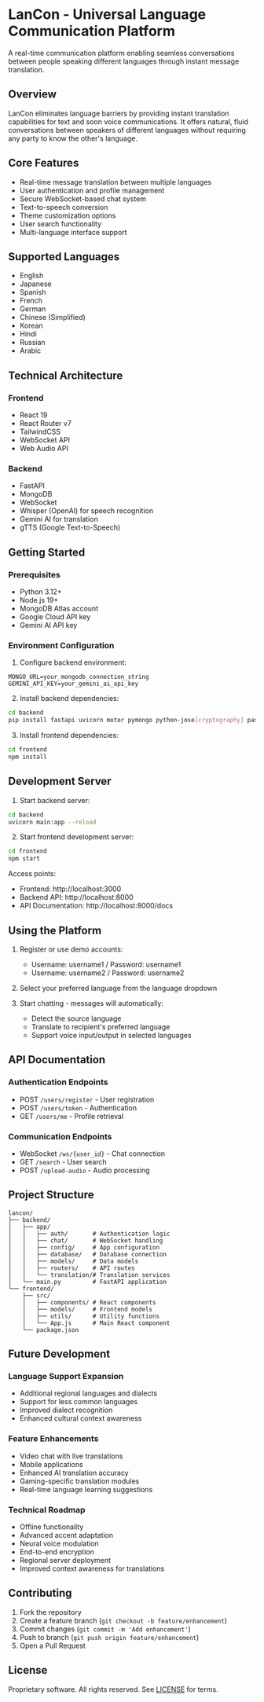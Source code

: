 # LanCon - Universal Language Communication Platform

A real-time communication platform enabling seamless conversations between people speaking different languages through instant message translation.

## Overview

LanCon eliminates language barriers by providing instant translation capabilities for text and soon voice communications. It offers natural, fluid conversations between speakers of different languages without requiring any party to know the other's language.

## Core Features

- Real-time message translation between multiple languages
- User authentication and profile management
- Secure WebSocket-based chat system
- Text-to-speech conversion
- Theme customization options
- User search functionality
- Multi-language interface support

## Supported Languages
- English
- Japanese
- Spanish
- French
- German
- Chinese (Simplified)
- Korean
- Hindi
- Russian
- Arabic

## Technical Architecture

### Frontend
- React 19
- React Router v7
- TailwindCSS 
- WebSocket API
- Web Audio API

### Backend
- FastAPI
- MongoDB
- WebSocket
- Whisper (OpenAI) for speech recognition
- Gemini AI for translation
- gTTS (Google Text-to-Speech)

## Getting Started

### Prerequisites

- Python 3.12+
- Node.js 19+
- MongoDB Atlas account
- Google Cloud API key
- Gemini AI API key

### Environment Configuration

1. Configure backend environment:
```env
MONGO_URL=your_mongodb_connection_string
GEMINI_API_KEY=your_gemini_ai_api_key
```

2. Install backend dependencies:
```bash
cd backend
pip install fastapi uvicorn motor pymongo python-jose[cryptography] passlib python-multipart whisper google-cloud-translate gtts google-generativeai python-dotenv
```

3. Install frontend dependencies:
```bash
cd frontend
npm install
```

## Development Server

1. Start backend server:
```bash
cd backend
uvicorn main:app --reload
```

2. Start frontend development server:
```bash
cd frontend
npm start
```

Access points:
- Frontend: http://localhost:3000
- Backend API: http://localhost:8000
- API Documentation: http://localhost:8000/docs

## Using the Platform

1. Register or use demo accounts:
   - Username: username1 / Password: username1
   - Username: username2 / Password: username2

2. Select your preferred language from the language dropdown

3. Start chatting - messages will automatically:
   - Detect the source language
   - Translate to recipient's preferred language
   - Support voice input/output in selected languages

## API Documentation

### Authentication Endpoints
- POST `/users/register` - User registration
- POST `/users/token` - Authentication
- GET `/users/me` - Profile retrieval

### Communication Endpoints
- WebSocket `/ws/{user_id}` - Chat connection
- GET `/search` - User search
- POST `/upload-audio` - Audio processing

## Project Structure

```
lancon/
├── backend/
│   ├── app/
│   │   ├── auth/       # Authentication logic
│   │   ├── chat/       # WebSocket handling
│   │   ├── config/     # App configuration
│   │   ├── database/   # Database connection
│   │   ├── models/     # Data models
│   │   ├── routers/    # API routes
│   │   └── translation/# Translation services
│   └── main.py         # FastAPI application
└── frontend/
    ├── src/
    │   ├── components/ # React components
    │   ├── models/     # Frontend models
    │   ├── utils/      # Utility functions
    │   └── App.js      # Main React component
    └── package.json
```

## Future Development

### Language Support Expansion
- Additional regional languages and dialects
- Support for less common languages
- Improved dialect recognition
- Enhanced cultural context awareness

### Feature Enhancements
- Video chat with live translations
- Mobile applications
- Enhanced AI translation accuracy
- Gaming-specific translation modules
- Real-time language learning suggestions

### Technical Roadmap
- Offline functionality
- Advanced accent adaptation
- Neural voice modulation
- End-to-end encryption
- Regional server deployment
- Improved context awareness for translations

## Contributing

1. Fork the repository
2. Create a feature branch (`git checkout -b feature/enhancement`)
3. Commit changes (`git commit -m 'Add enhancement'`)
4. Push to branch (`git push origin feature/enhancement`)
5. Open a Pull Request

## License

Proprietary software. All rights reserved.
See [LICENSE](LICENSE) for terms.